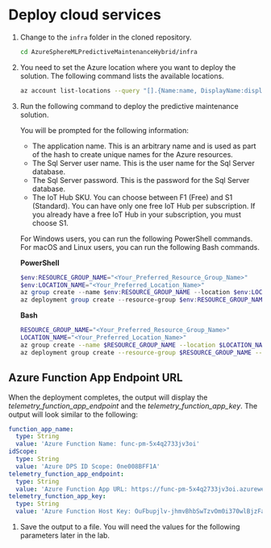 # Deploy cloud services

<!-- [![Deploy to Azure](https://aka.ms/deploytoazurebutton)](https://portal.azure.com/#create/Microsoft.Template/uri/https%3A%2F%2Fraw.githubusercontent.com%2Fgloveboxes%2FAiPoweredPredictiveMaintenance%2Fmain%2Finfra%2Fmain.json) -->

1. Change to the `infra` folder in the cloned repository.

    ```bash
    cd AzureSphereMLPredictiveMaintenanceHybrid/infra
    ```

1. You need to set the Azure location where you want to deploy the solution. The following command lists the available locations.

    ```bash
    az account list-locations --query "[].{Name:name, DisplayName:displayName}" -o table
    ```

1. Run the following command to deploy the predictive maintenance solution.

    You will be prompted for the following information:

    - The application name. This is an arbitrary name and is used as part of the hash to create unique names for the Azure resources.
    - The Sql Server user name. This is the user name for the Sql Server database.
    - The Sql Server password. This is the password for the Sql Server database.
    - The IoT Hub SKU. You can choose between F1 (Free) and S1 (Standard). You can have only one free IoT Hub per subscription. If you already have a free IoT Hub in your subscription, you must choose S1.

    For Windows users, you can run the following PowerShell commands. For macOS and Linux users, you can run the following Bash commands.

    **PowerShell**

    ```powershell
    $env:RESOURCE_GROUP_NAME="<Your_Preferred_Resource_Group_Name>"
    $env:LOCATION_NAME="<Your_Preferred_Location_Name>"
    az group create --name $env:RESOURCE_GROUP_NAME --location $env:LOCATION_NAME
    az deployment group create --resource-group $env:RESOURCE_GROUP_NAME --template-file main.bicep --query properties.outputs --output yamlc
    ```

    **Bash**

    ```bash
    RESOURCE_GROUP_NAME="<Your_Preferred_Resource_Group_Name>"
    LOCATION_NAME="<Your_Preferred_Location_Name>"
    az group create --name $RESOURCE_GROUP_NAME --location $LOCATION_NAME
    az deployment group create --resource-group $RESOURCE_GROUP_NAME --template-file main.bicep --query properties.outputs --output yamlc
    ```

## Azure Function App Endpoint URL

When the deployment completes, the output will display the _telemetry_function_app_endpoint_ and the _telemetry_function_app_key_. The output will look similar to the following:

```yaml
function_app_name:
  type: String
  value: 'Azure Function Name: func-pm-5x4q2733jv3oi'
idScope:
  type: String
  value: 'Azure DPS ID Scope: 0ne008BFF1A'
telemetry_function_app_endpoint:
  type: String
  value: 'Azure Function App URL: https://func-pm-5x4q2733jv3oi.azurewebsites.net'
telemetry_function_app_key:
  type: String
  value: 'Azure Function Host Key: OuFbupjlv-jhmvBhbSwTzvOm0i370wlBjzFa9mUMeUc0AzFu1Mszxw=='
```

1. Save the output to a file. You will need the values for the following parameters later in the lab.
